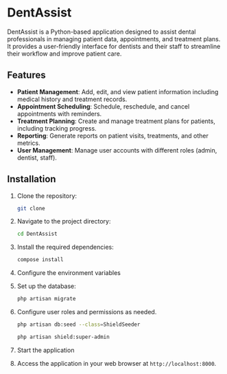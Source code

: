 # DentAssist
DentAssist is a Python-based application designed to assist dental professionals in managing patient data, appointments, and treatment plans. It provides a user-friendly interface for dentists and their staff to streamline their workflow and improve patient care.

## Features
- **Patient Management**: Add, edit, and view patient information including medical history and treatment records.
- **Appointment Scheduling**: Schedule, reschedule, and cancel appointments with reminders.
- **Treatment Planning**: Create and manage treatment plans for patients, including tracking progress.
- **Reporting**: Generate reports on patient visits, treatments, and other metrics.
- **User Management**: Manage user accounts with different roles (admin, dentist, staff).

## Installation
1. Clone the repository:
   ```bash
   git clone
2. Navigate to the project directory:
   ```bash
   cd DentAssist
   ```
3. Install the required dependencies:
   ```bash
   compose install
   ```
4. Configure the environment variables

5. Set up the database:
   ```bash
   php artisan migrate
   ```
6. Configure user roles and permissions as needed.
   ```bash
   php artisan db:seed --class=ShieldSeeder
   ```
   ```bash
   php artisan shield:super-admin
    ```
7. Start the application

8. Access the application in your web browser at `http://localhost:8000`.
